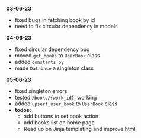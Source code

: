 **03-06-23**
- fixed bugs in fetching book by id
- need to fix circular dependency in models

**04-06-23**
- fixed circular dependency bug
- moved `get_books` to `UserBook` class
- added `constants.py`
- made `Database` a singleton class

**05-06-23**
- fixed singleton errors
- tested `/books/{work_id}`, working
- added `upsert_user_book` to `UserBook` class
- **todos:**
    - add buttons to set book action
    - add books list on home page
    - Read up on Jinja templating and improve html